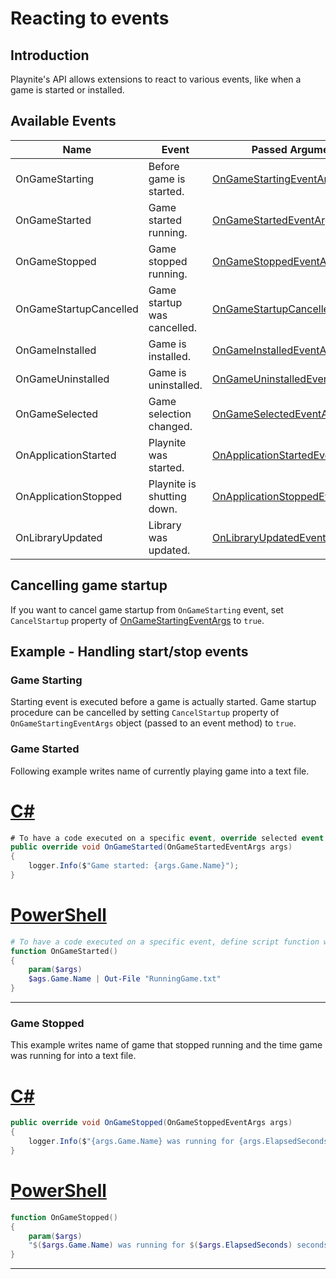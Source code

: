 Reacting to events
=====================

Introduction
---------------------

Playnite's API allows extensions to react to various events, like when a game is started or installed.

Available Events
---------------------

| Name | Event | Passed Arguments |
| --- | --- | --- |
| OnGameStarting | Before game is started. | [OnGameStartingEventArgs](xref:Playnite.SDK.Events.OnGameStartingEventArgs) |
| OnGameStarted | Game started running. | [OnGameStartedEventArgs](xref:Playnite.SDK.Events.OnGameStartedEventArgs) |
| OnGameStopped | Game stopped running.  | [OnGameStoppedEventArgs](xref:Playnite.SDK.Events.OnGameStoppedEventArgs) |
| OnGameStartupCancelled | Game startup was cancelled. | [OnGameStartupCancelledEventArgs](xref:Playnite.SDK.Events.OnGameStartupCancelledEventArgs) |
| OnGameInstalled | Game is installed. | [OnGameInstalledEventArgs](xref:Playnite.SDK.Events.OnGameInstalledEventArgs) |
| OnGameUninstalled | Game is uninstalled. | [OnGameUninstalledEventArgs](xref:Playnite.SDK.Events.OnGameUninstalledEventArgs) |
| OnGameSelected | Game selection changed. | [OnGameSelectedEventArgs](xref:Playnite.SDK.Events.OnGameSelectedEventArgs) |
| OnApplicationStarted | Playnite was started. | [OnApplicationStartedEventArgs](xref:Playnite.SDK.Events.OnApplicationStartedEventArgs) |
| OnApplicationStopped | Playnite is shutting down. | [OnApplicationStoppedEventArgs](xref:Playnite.SDK.Events.OnApplicationStoppedEventArgs) |
| OnLibraryUpdated | Library was updated. | [OnLibraryUpdatedEventArgs](xref:Playnite.SDK.Events.OnLibraryUpdatedEventArgs) |

Cancelling game startup
---------------------

If you want to cancel game startup from `OnGameStarting` event, set `CancelStartup` property of [OnGameStartingEventArgs](xref:Playnite.SDK.Events.OnGameStartingEventArgs) to `true`.

Example - Handling start/stop events
---------------------

### Game Starting

Starting event is executed before a game is actually started. Game startup procedure can be cancelled by setting `CancelStartup` property of `OnGameStartingEventArgs` object (passed to an event method) to `true`.

### Game Started

Following example writes name of currently playing game into a text file.

# [C#](#tab/csharp)
```csharp
# To have a code executed on a specific event, override selected event method in your plugin.
public override void OnGameStarted(OnGameStartedEventArgs args)
{
    logger.Info($"Game started: {args.Game.Name}");
}
```

# [PowerShell](#tab/tabpowershell)
```powershell
# To have a code executed on a specific event, define script function with selected name and export it from your PowerShell extension module.
function OnGameStarted()
{
    param($args)
    $ags.Game.Name | Out-File "RunningGame.txt"
}
```
***

### Game Stopped

This example writes name of game that stopped running and the time game was running for into a text file.

# [C#](#tab/csharp)
```csharp
public override void OnGameStopped(OnGameStoppedEventArgs args)
{
    logger.Info($"{args.Game.Name} was running for {args.ElapsedSeconds} seconds");
}
```

# [PowerShell](#tab/tabpowershell)
```powershell
function OnGameStopped()
{
    param($args)
    "$($args.Game.Name) was running for $($args.ElapsedSeconds) seconds" | Out-File "StoppedGame.txt"
}
```
***